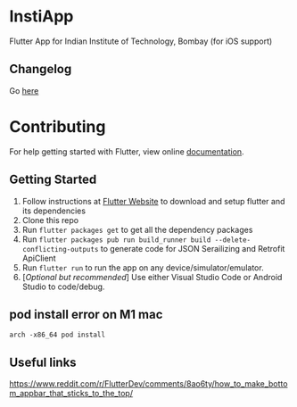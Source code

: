 # InstiApp

Flutter App for Indian Institute of Technology, Bombay (for iOS support)

## Changelog

Go [here](Changelog.md)

# Contributing

For help getting started with Flutter, view online
[documentation](https://flutter.io/).

## Getting Started

1. Follow instructions at [Flutter Website](https://flutter.io/) to download and setup flutter and its dependencies
2. Clone this repo
3. Run `flutter packages get` to get all the dependency packages
4. Run `flutter packages pub run build_runner build --delete-conflicting-outputs` to generate code for JSON Serailizing and Retrofit ApiClient
5. Run `flutter run` to run the app on any device/simulator/emulator.
6. \[_Optional but recommended_\] Use either Visual Studio Code or Android Studio to code/debug.

## pod install error on M1 mac
`arch -x86_64 pod install`

## Useful links

https://www.reddit.com/r/FlutterDev/comments/8ao6ty/how_to_make_bottom_appbar_that_sticks_to_the_top/
